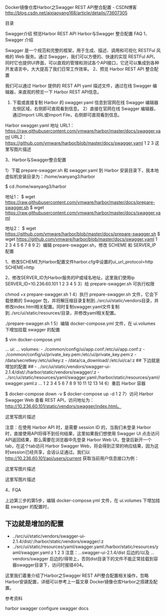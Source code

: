Docker镜像仓库Harbor之Swagger REST API整合配置 - CSDN博客 http://blog.csdn.net/aixiaoyang168/article/details/73607305

目录

Swagger介绍
预览Harbor REST API
Harbor与Swagger 整合配置
FAQ
1、Swagger 介绍

Swagger 是一个规范和完整的框架，用于生成、描述、调用和可视化 RESTFul 风格的 Web 服务。通过 Swagger，我们可以方便的、快速的实现 RESTFul API，同时它也提供UI界面，可以直观的管理和测试各个API接口，它还可以集成到各种开发语言中，大大提高了我们日常工作效率。
2、预览 Harbor REST API 整合配置

我们可以通过 Harbor 提供的 REST API yaml 描述文件，通过在线 Swagger 编辑器，来直观的预览一下 Harbor REST API信息。 
1) 下载或直接复制 Harbor 的 swagger.yaml 信息到官网在线 Swagger 编辑器 左侧区域，右侧即可直观看到信息。 
2）直接在官网在线 Swagger 编辑器，通过Import URL或Import File，右侧即可直观看到信息。

Harbor swagger.yaml 地址
URL1：https://raw.githubusercontent.com/vmware/harbor/master/docs/swagger.yaml
URL2：https://github.com/vmware/harbor/blob/master/docs/swagger.yaml
1
2
3
这里写图片描述

3、Harbor与Swagger整合配置

1）下载 prepare-swagger.sh 和 swagger.yaml 到 Harbor 安装目录下，我本地虚拟机安装目录为：/home/wanyang3/harbor

$ cd /home/wanyang3/harbor

地址1：
$ wget https://raw.githubusercontent.com/vmware/harbor/master/docs/prepare-swagger.sh 
$ wget https://raw.githubusercontent.com/vmware/harbor/master/docs/swagger.yaml

地址2：
$ wget https://github.com/vmware/harbor/blob/master/docs/prepare-swagger.sh
$ wget https://github.com/vmware/harbor/blob/master/docs/swagger.yaml
1
2
3
4
5
6
7
8
9
2）编辑 prepare-swagger.sh，修改 SCHEME 和 SERVER_IP 配置

1、修改SCHEME为Harbor配置文件harbor.cfg中设置的ui_url_protocol=http
SCHEME=http

2、修改SERVER_ID为Harbor服务的IP或域名地址，这里我们使用ip
SERVER_ID=10.236.60.101
1
2
3
4
5
3）给 prepare-swagger.sh 可执行权限

chmod +x prepare-swagger.sh
1
4）执行 prepare-swagger.sh 文件，它会下载依赖的 Swagger 包，并将解压缩目录复制到../src/ui/static/vendors目录，并修改index.html相关配置。同时复制swagger.yaml文件复制到../src/ui/static/resources/目录，并修改yaml相关配置。

 ./prepare-swagger.sh
1
5）编辑 docker-compose.yml 文件，在 ui.volumes 下增加挂载 swagger 的配置

$ vim docker-compose.yml

...
ui:
  ... 
  volumes:
    - ./common/config/ui/app.conf:/etc/ui/app.conf:z
    - ./common/config/ui/private_key.pem:/etc/ui/private_key.pem:z
    - /data/secretkey:/etc/ui/key:z
    - /data/ca_download/:/etc/ui/ca/:z
    ## 下边就是增加的配置 ##
    - ../src/ui/static/vendors/swagger-ui-2.1.4/dist/:/harbor/static/vendors/swagger/:z
    - ../src/ui/static/resources/yaml/swagger.yaml:/harbor/static/resources/yaml/swagger.yaml:z
    ...
1
2
3
4
5
6
7
8
9
10
11
12
13
14
6）重启 Harbor 容器

$ docker-compose down -v
$ docker-compose up -d 
1
2
7）访问 Harbor Swagger Web 查看 REST API，访问地址为：http://10.236.60.101/static/vendors/swagger/index.html。

这里写图片描述

注意：在使用 Harbor API 时，是需要 session ID 的，当我们未登录 Harbor 时，直接使用API将得不到任何结果，这里如果我们想使用 Swagger UI 点击访问API返回结果，那么需要在浏览器中先登录 Harbor Web UI，登录后新开一个tab，在这个tab访问 Harbor Swagger Web，将会得到正常的响应结果，因为这时session已经共享，会话认证通过。我们以 http://10.236.60.101/api/users/current 获取当前用户信息接口为例：

这里写图片描述

这里写图片描述

4、FQA

上边第三步的第5步，编辑 docker-compose.yml 文件，在 ui.volumes 下增加挂载 swagger 的配置时，

## 下边就是增加的配置 ##
- ../src/ui/static/vendors/swagger-ui-2.1.4/dist/:/harbor/static/vendors/swagger/:z
- ../src/ui/static/resources/yaml/swagger.yaml:/harbor/static/resources/yaml/swagger.yaml:z
1
2
3
注意：…swagger-ui-2.1.4/dist 后边的/以及 …vendors/swagger 后边的/得带上，否则dist目录下的文件不能正常挂载到容器swagger目录下，访问时报错404。

这里我们着重介绍了Harbor之Swagger REST API整合配置相关操作，忽略Harbor安装配置，详细可以参考上一篇文章 Docker镜像仓库Harbor之搭建及配置。

参考资料

harbor swagger configure
swagger docs